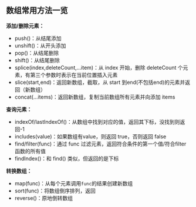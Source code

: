 <!--
 * @Author: Vimalakirti
 * @Date: 2020-06-26 23:06:32
 * @LastEditTime: 2020-06-26 23:58:11
 * @Description: 
 * @FilePath: \vuepress-blog\docs\blog\Javascript-Library\常见数组方法.md
--> 
## 数组常用方法一览
  **添加/删除元素：**
  
- push()：从结尾添加
- unshift()：从开头添加
- pop()：从结尾删除
- shift()：从结尾删除
- splice(index,deleteCount,...item)：从 index 开始，删除 deleteCount 个元素，有第三个参数时表示在当前位置插入元素
- slice(start,end)：返回新数组，截取，从 start 到end(不包括end)的元素并返回（新数组）
- concat(...items)：返回新数组，复制当前数组所有元素并向添加 items
  
**查询元素：**
- indexOf/lastIndexOf()：从数组中找到对应的值，返回其下标，没找到则返回-1
- includes(value)：如果数组有value，则返回 true，否则返回 false
- find/filter(func)：通过 func 过滤元素，返回符合条件的第一个值/符合filter 函数的所有值
- findIndex()：和 find() 类似，但返回的是下标

**转换数组：**
- map(func)：从每个元素调用```func```的结果创建新数组
- sort(func)：将数组倒序排列，返回
- reverse()：原地倒转数组

